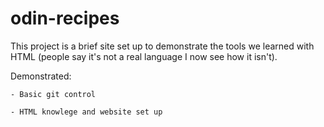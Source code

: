 # odin-recipes
This project is a brief site set up to demonstrate the tools we learned with HTML (people say it's not a real language I now see how it isn't). 

Demonstrated:
    
    - Basic git control
    
    - HTML knowlege and website set up
